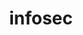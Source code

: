 ---
title: "infosec"
description: "Information security"
slug: "infosec"
image: "/img/logos/infosec-logo.png"
style:
    background: "#f54242"
    color: "#fff"
---